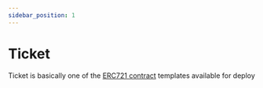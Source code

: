 ```yaml
---
sidebar_position: 1
---
```


# Ticket 

Ticket is basically one of the [ERC721 contract](/admin/hierarchy/ERC721/contract) templates available for deploy

